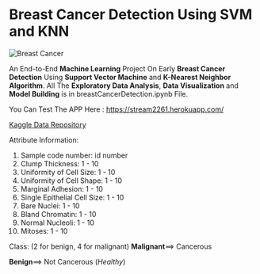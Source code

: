 # Breast Cancer Detection Using SVM and KNN

![Breast Cancer](https://images.pexels.com/photos/5910758/pexels-photo-5910758.jpeg?cs=srgb&dl=pexels-anna-tarazevich-5910758.jpg&fm=jpg)

An End-to-End **Machine Learning** Project On Early **Breast Cancer Detection** Using **Support Vector Machine** and **K-Nearest Neighbor Algorithm**. All The **Exploratory Data Analysis**, **Data Visualization** and **Model Building** is in breastCancerDetection.ipynb File.
    
You Can Test The APP Here : https://stream2261.herokuapp.com/

[Kaggle Data Repository](https://www.kaggle.com/uciml/breast-cancer-wisconsin-data)

Attribute Information:

1. Sample code number: id number
1. Clump Thickness: 1 - 10
1. Uniformity of Cell Size: 1 - 10
1. Uniformity of Cell Shape: 1 - 10
1. Marginal Adhesion: 1 - 10
1. Single Epithelial Cell Size: 1 - 10
1. Bare Nuclei: 1 - 10
1. Bland Chromatin: 1 - 10
1. Normal Nucleoli: 1 - 10
1. Mitoses: 1 - 10

Class: (2 for benign, 4 for malignant)
**Malignant**==> Cancerous

**Benign**==> Not Cancerous (*Healthy*)
